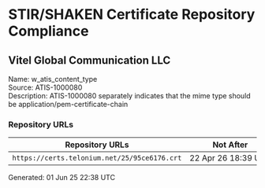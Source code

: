 # STIR/SHAKEN Certificate Repository Compliance

## Vitel Global Communication LLC

Name: w_atis_content_type\
Source: ATIS-1000080\
Description: ATIS-1000080 separately indicates that the mime type should be application/pem-certificate-chain
### Repository URLs

| Repository URLs | Not After |  Problems | Link |
|-----------------|-----------|-----------|------|
| `https://certs.telonium.net/25/95ce6176.crt` | 22&#160;Apr&#160;26&#160;18:39&#160;UTC | true | [view](../../REPOS/88c1376eb6fb4ea14bded47d59dd1726f921e98b/README.md) |


Generated: 01 Jun 25 22:38 UTC